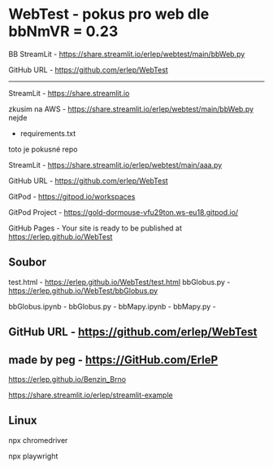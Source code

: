 # WebTest - pokus pro web dle bbNmVR = 0.23

BB StreamLit - <https://share.streamlit.io/erlep/webtest/main/bbWeb.py>

GitHub URL - <https://github.com/erlep/WebTest>

---

StreamLit - <https://share.streamlit.io>

zkusim na AWS - <https://share.streamlit.io/erlep/webtest/main/bbWeb.py> nejde

+ requirements.txt

toto je pokusné repo

StreamLit - <https://share.streamlit.io/erlep/webtest/main/aaa.py>

GitHub URL - <https://github.com/erlep/WebTest>

GitPod - <https://gitpod.io/workspaces>

GitPod Project - <https://gold-dormouse-vfu29ton.ws-eu18.gitpod.io/>

GitHub Pages - Your site is ready to be published at <https://erlep.github.io/WebTest>


## Soubor

test.html - <https://erlep.github.io/WebTest/test.html>
bbGlobus.py - <https://erlep.github.io/WebTest/bbGlobus.py>


bbGlobus.ipynb - <zzz>
bbGlobus.py - <zzz>
bbMapy.ipynb - <zzz>
bbMapy.py - <zzz>


## GitHub URL - <https://github.com/erlep/WebTest>

## made by peg - <https://GitHub.com/ErleP>


<https://erlep.github.io/Benzin_Brno>

<https://share.streamlit.io/erlep/streamlit-example>

## Linux
npx chromedriver

npx playwright

